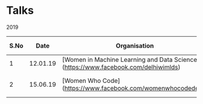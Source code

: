 # Talks

2019

| S.No | Date | Organisation | Title of Talk | Link to Slides |
|------|------|--------------|---------------|----------------|
| 1    | 12.01.19 | [Women in Machine Learning and Data Science] (https://www.facebook.com/delhiwimlds) | NeuroML | https://bit.ly/2IKafVB |
| 2    | 15.06.19 | [Women Who Code] (https://www.facebook.com/womenwhocodedelhi) | Introduction to Women Who Code | https://bit.ly/2Ija5pk |
 
